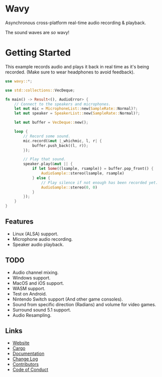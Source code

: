 # Wavy
Asynchronous cross-platform real-time audio recording &amp; playback.

The sound waves are _so_ wavy!

# Getting Started
This example records audio and plays it back in real time as it's being
recorded.  (Make sure to wear headphones to avoid feedback).

```rust
use wavy::*;

use std::collections::VecDeque;

fn main() -> Result<(), AudioError> {
    // Connect to the speakers and microphones.
    let mut mic = MicrophoneList::new(SampleRate::Normal)?;
    let mut speaker = SpeakerList::new(SampleRate::Normal)?;

    let mut buffer = VecDeque::new();

    loop {
        // Record some sound.
        mic.record(&mut |_whichmic, l, r| {
            buffer.push_back((l, r));
        });

        // Play that sound.
        speaker.play(&mut || {
            if let Some((lsample, rsample)) = buffer.pop_front() {
                AudioSample::stereo(lsample, rsample)
            } else {
                // Play silence if not enough has been recorded yet.
                AudioSample::stereo(0, 0)
            }
        });
    }
}
```

## Features
* Linux (ALSA) support.
* Microphone audio recording.
* Speaker audio playback.

## TODO
* Audio channel mixing.
* Windows support.
* MacOS and iOS support.
* WASM support.
* Test on Android.
* Nintendo Switch support (And other game consoles).
* Sound from specific direction (Radians) and volume for video games.
* Surround sound 5.1 support.
* Audio Resampling.

## Links
* [Website](https://jeronaldaron.github.io/wavy)
* [Cargo](https://crates.io/crates/wavy)
* [Documentation](https://docs.rs/wavy)
* [Change Log](https://jeronaldaron.github.io/wavy/CHANGELOG)
* [Contributors](https://jeronaldaron.github.io/wavy/CONTRIBUTORS)
* [Code of Conduct](https://jeronaldaron.github.io/wavy/CODEOFCONDUCT)
